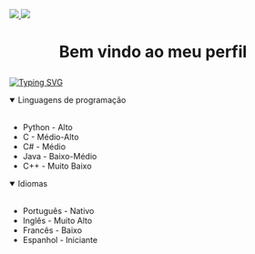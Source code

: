 <p align=”center”>
<a href=https://www.linkedin.com/in/wandersongasco/>
<img src=https://img.shields.io/badge/LinkedIn-blue?style=flat&logo=linkedin&labelColor=blue>
</a>
<a href=https://play.google.com/store/apps/dev?id=7872226918614774265/>
<img src=https://img.shields.io/badge/PlayStore-red?style=flat&logo=googleplay&labelColor=red>
</a>
</p>

# <p align="center"> Bem vindo ao meu perfil <p/>

[![Typing SVG](https://readme-typing-svg.herokuapp.com?color=%23F700E1&size=30&center=true&width=600&lines=Gamedev%3A+Ultraviolet+Studio;Ci%C3%AAncia+da+Computa%C3%A7%C3%A3o;Buscando+emprego)](https://git.io/typing-svg)
<details open>
<summary>Linguagens de programação
</summary>
<br>

* Python - Alto
* C - Médio-Alto
* C# - Médio
* Java - Baixo-Médio
* C++ - Muito Baixo
</details>

<details open>
<summary>Idiomas
</summary>
<br>

* Português - Nativo
* Inglês - Muito Alto
* Francês - Baixo
* Espanhol - Iniciante
</details>




